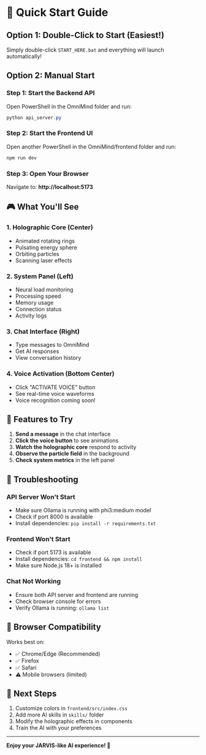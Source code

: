 # 🚀 Quick Start Guide

## Option 1: Double-Click to Start (Easiest!)

Simply double-click `START_HERE.bat` and everything will launch automatically!

## Option 2: Manual Start

### Step 1: Start the Backend API
Open PowerShell in the OmniMind folder and run:
```powershell
python api_server.py
```

### Step 2: Start the Frontend UI
Open another PowerShell in the OmniMind/frontend folder and run:
```powershell
npm run dev
```

### Step 3: Open Your Browser
Navigate to: **http://localhost:5173**

## 🎮 What You'll See

### 1. **Holographic Core** (Center)
   - Animated rotating rings
   - Pulsating energy sphere
   - Orbiting particles
   - Scanning laser effects

### 2. **System Panel** (Left)
   - Neural load monitoring
   - Processing speed
   - Memory usage
   - Connection status
   - Activity logs

### 3. **Chat Interface** (Right)
   - Type messages to OmniMind
   - Get AI responses
   - View conversation history

### 4. **Voice Activation** (Bottom Center)
   - Click "ACTIVATE VOICE" button
   - See real-time voice waveforms
   - Voice recognition coming soon!

## 🎨 Features to Try

1. **Send a message** in the chat interface
2. **Click the voice button** to see animations
3. **Watch the holographic core** respond to activity
4. **Observe the particle field** in the background
5. **Check system metrics** in the left panel

## 🔧 Troubleshooting

### API Server Won't Start
- Make sure Ollama is running with phi3:medium model
- Check if port 8000 is available
- Install dependencies: `pip install -r requirements.txt`

### Frontend Won't Start
- Check if port 5173 is available
- Install dependencies: `cd frontend && npm install`
- Make sure Node.js 18+ is installed

### Chat Not Working
- Ensure both API server and frontend are running
- Check browser console for errors
- Verify Ollama is running: `ollama list`

## 📱 Browser Compatibility

Works best on:
- ✅ Chrome/Edge (Recommended)
- ✅ Firefox
- ✅ Safari
- ⚠️ Mobile browsers (limited)

## 🎯 Next Steps

1. Customize colors in `frontend/src/index.css`
2. Add more AI skills in `skills/` folder
3. Modify the holographic effects in components
4. Train the AI with your preferences

---

**Enjoy your JARVIS-like AI experience! 🌌**